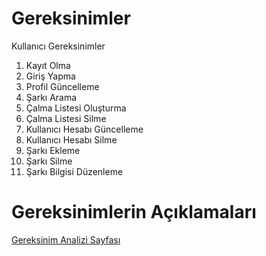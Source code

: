 # Gereksinimler

Kullanıcı Gereksinimler

1. Kayıt Olma
2. Giriş Yapma
3. Profil Güncelleme
4. Şarkı Arama
5. Çalma Listesi Oluşturma
6. Çalma Listesi Silme
7. Kullanıcı Hesabı Güncelleme
8. Kullanıcı Hesabı Silme
9. Şarkı Ekleme
10. Şarkı Silme
11. Şarkı Bilgisi Düzenleme


# Gereksinimlerin Açıklamaları
[Gereksinim Analizi Sayfası](Gereksinimler.md)
